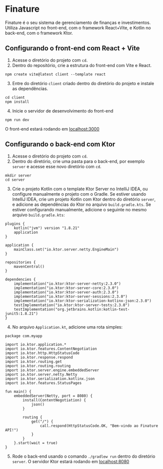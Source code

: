 # Finature
Finature é o seu sistema de gerenciamento de finanças e investimentos. Utiliza Javascript no front-end, com o framework React+Vite, e Kotlin no back-end, com o framework Ktor. 

## Configurando o front-end com React + Vite

1. Acesse o diretório do projeto com `cd`.
2. Dentro do repositório, crie a estrutura do front-end com Vite e React.
  ```
  npm create vite@latest client --template react
  ```
3. Entre do diretório `client` criado dentro do diretório do projeto e instale as dependências.
  ```
  cd client
  npm install
  ```
4. Inicie o servidor de desenvolvimento do front-end
  ```
  npm run dev
  ```
O front-end estará rodando em [localhost:3000](http://localhost:3000)

## Configurando o back-end com Ktor

1. Acesse o diretório do projeto com `cd`.
2. Dentro do diretório, crie uma pasta para o back-end, por exemplo `server` e acesse esse novo diretório com `cd`.
```
mkdir server
cd server
```
3. Crie o projeto Kotlin com o template Ktor Server no IntelliJ IDEA, ou configure manualmente o projeto com o Gradle. Se estiver usando IntelliJ IDEA, crie um projeto Kotlin com Ktor dentro do diretório `server`, e adicione as dependências do Ktor no arquivo `build.gradle.kts`. Se estiver configurando manualmente, adicione o seguinte no mesmo arquivo `build.gradle.kts`:
```
plugins {
    kotlin("jvm") version "1.8.21"
    application
}

application {
    mainClass.set("io.ktor.server.netty.EngineMain")
}

repositories {
    mavenCentral()
}

dependencies {
    implementation("io.ktor:ktor-server-netty:2.3.0")
    implementation("io.ktor:ktor-server-core:2.3.0")
    implementation("io.ktor:ktor-server-auth:2.3.0")
    implementation("io.ktor:ktor-server-sessions:2.3.0")
    implementation("io.ktor:ktor-serialization-kotlinx-json:2.3.0")
    testImplementation("io.ktor:ktor-server-tests:2.3.0")
    testImplementation("org.jetbrains.kotlin:kotlin-test-junit5:1.8.21")
}
```
4. No arquivo `Application.kt`, adicione uma rota simples:
```
package com.myapp

import io.ktor.application.*
import io.ktor.features.ContentNegotiation
import io.ktor.http.HttpStatusCode
import io.ktor.response.respond
import io.ktor.routing.get
import io.ktor.routing.routing
import io.ktor.server.engine.embeddedServer
import io.ktor.server.netty.Netty
import io.ktor.serialization.kotlinx.json
import io.ktor.features.StatusPages

fun main() {
    embeddedServer(Netty, port = 8080) {
        install(ContentNegotiation) {
            json()
        }

        routing {
            get("/") {
                call.respond(HttpStatusCode.OK, "Bem-vindo ao Finature API!")
            }
        }
    }.start(wait = true)
}
```
5. Rode o back-end usando o comando `./gradlew run` dentro do diretório `server`. O servidor Ktor estará rodando em [localhost:8080](http://localhost:8080)
